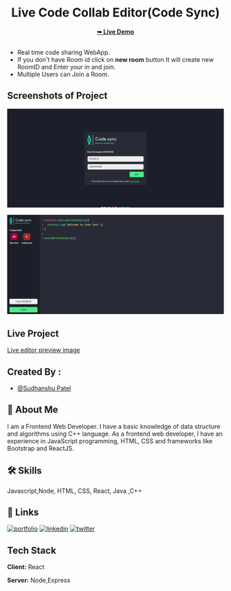 


<div align="center">
  

  <h1>Live Code Collab Editor(Code Sync)</h1>
  <a href="https://live-code-collab-editor.vercel.app/"><strong>➥ Live Demo</strong></a>

</div>
<br/>


- Real time code sharing WebApp.
- If you don't have Room id click on **new room** button It will create new RoomID and Enter your in and join.
- Multiple Users can Join a Room.




## Screenshots of Project

![Code Sync Preview Image](https://github.com/sudhanshu287/live-code-collab-editor/blob/main/client/src/assets/live-code-editor-preview1.png)

![Code Sync Image](https://github.com/sudhanshu287/live-code-collab-editor/blob/main/client/src/assets/live-code-editor-preview2.png)


## Live Project

[Live editor preview image](https://live-code-collab-editor.vercel.app/)


## Created By :

- [@Sudhanshu Patel](https://github.com/sudhanshu287)


## 🚀 About Me
I am a Frontend Web Developer.
I have a basic knowledge of data structure and algorithms using C++ language. As a frontend web developer, I have an experience in JavaScript programming, HTML, CSS and frameworks like Bootstrap and ReactJS.


## 🛠 Skills
Javascript,Node, HTML, CSS, React, Java ,C++


## 🔗 Links
[![portfolio](https://img.shields.io/badge/my_portfolio-000?style=for-the-badge&logo=ko-fi&logoColor=white)](https://sudhanshupatel.vercel.app/)
[![linkedin](https://img.shields.io/badge/linkedin-0A66C2?style=for-the-badge&logo=linkedin&logoColor=white)](https://www.linkedin.com/in/sudhanshu123)
[![twitter](https://img.shields.io/badge/twitter-1DA1F2?style=for-the-badge&logo=twitter&logoColor=white)](https://twitter.com/)


## Tech Stack

**Client:** React

**Server:** Node,Express



